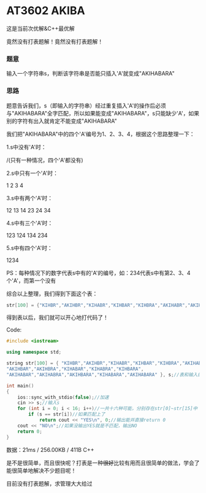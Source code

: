 # AT3602 AKIBA
这是当前次优解&C++最优解

竟然没有打表题解！竟然没有打表题解！

### 题意
输入一个字符串s，判断该字符串是否能只插入'A'就变成"AKIHABARA"

### 思路
题意告诉我们，s（即输入的字符串）经过重复插入'A'的操作后必须与"AKIHABARA"全字匹配，所以如果能变成"AKIHABARA"，s只能缺少'A'，如果别的字符有出入就肯定不能变成"AKIHABARA"

我们把"AKIHABARA"中的四个'A'编号为1、2、3、4，根据这个思路整理一下：

1.s中没有'A'时：

/(只有一种情况，四个'A'都没有)

2.s中只有一个'A'时：

1 2 3 4

3.s中有两个'A'时：

12 13 14 23 24 34

4.s中有三个'A'时：

123 124 134 234

5.s中有四个'A'时：

1234

PS：每种情况下的数字代表s中有的'A'的编号，如：234代表s中有第2、3、4个'A'，而第一个没有

综合以上整理，我们得到下面这个表：

```cpp
str[100] = {"KIHBR","AKIHBR","KIHABR","KIHBAR","KIHBRA","AKIHABR","AKIHBAR","AKIHBRA","KIHABAR","KIHABRA","KIHBARA","AKIHABAR","AKIHABRA","AKIHBARA","KIHABARA","AKIHABARA" }
```

得到表以后，我们就可以开心地打代码了！

Code:
```cpp
#include <iostream>

using namespace std;

string str[100] = { "KIHBR","AKIHBR","KIHABR","KIHBAR","KIHBRA","AKIHABR",
"AKIHBAR","AKIHBRA","KIHABAR","KIHABRA","KIHBARA",
"AKIHABAR","AKIHABRA","AKIHBARA","KIHABARA","AKIHABARA" }, s;//表和输入的字符串

int main()
{
	ios::sync_with_stdio(false);//加速
	cin >> s;//输入s
	for (int i = 0; i < 16; i++)//一共十六种可能，分别存在str[0]~str[15]中
		if (s == str[i])//如果匹配上了
			return cout << "YES\n", 0;//输出能并直接return 0
	cout << "NO\n";//如果没输出YES就是不匹配，输出NO
	return 0;
}
```
数据：21ms /  256.00KB /  411B C++ 

是不是很简单，而且很快呢？打表是一种~~很好~~比较有用而且很简单的做法，学会了能很简单地解决不少题目呢！

目前没有打表题解，求管理大大给过
